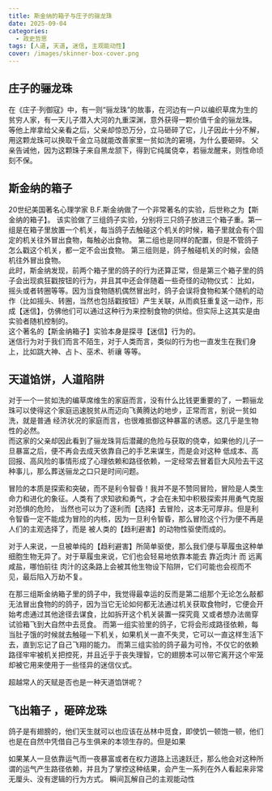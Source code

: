 ```yaml
---
title: 斯金纳的箱子与庄子的骊龙珠
date: 2025-09-04
categories:
  - 政史哲思
tags: [人道, 天道, 迷信, 主观能动性]
cover: /images/skinner-box-cover.png
---
```

## 庄子的骊龙珠  
在《庄子·列御寇》中，有一则“骊龙珠”的故事，在河边有一户以编织草席为生的贫穷人家，有一天儿子潜入大河的九重深渊，意外获得一颗价值千金的骊龙珠。
等他上岸拿给父亲看之后，父亲却惊恐万分，立马砸碎了它，儿子因此十分不解，用这颗龙珠可以换取千金立马就能改善家里一贫如洗的窘境，为什么要砸碎。
父亲告诫他，因为这颗珠子来自黑龙颔下，得到它纯属侥幸，若骊龙醒来，则性命顷刻不保。

## 斯金纳的箱子  
20世纪美国著名心理学家 B.F.斯金纳做了一个非常著名的实验，后世称之为【斯金纳的箱子】。
该实验做了三组鸽子实验，分别将三只鸽子放进三个箱子重。第一组是在箱子里放置一个机关，每当鸽子去触碰这个机关的时候，箱子里就会有个固定的机关往外冒出食物，每触必出食物。 
第二组也是同样的配置，但是不管鸽子怎么戳这个机关，都一定不会出食物。 
第三组则是，鸽子触碰机关的时候，会随机往外冒出食物。  
此时，斯金纳发现，前两个箱子里的鸽子的行为还算正常，但是第三个箱子里的鸽子会出现疯狂戳按钮的行为，并且其中还会伴随着一些奇怪的动物仪式：
比如，摇头或者转圈等等。因为当食物随机偶然冒出时，鸽子会误将食物和某个随机的动作（比如摇头、转圈，当然也包括戳按钮）产生关联，从而疯狂重复这一动作，形成【迷信】，仿佛他们可以通过这种行为来控制食物的供给。但实际上这其实是由实验者随机控制的。  
这个著名的【斯金纳箱子】实验本身是探寻【迷信】行为的。  
迷信行为对于我们而言不陌生，对于人类而言，类似的行为也一直发生在我们身上，比如跳大神、占卜、巫术、祈禳 等等。

   
## 天道馅饼，人道陷阱
对于一个一贫如洗的编草席维生的家庭而言，没有什么比钱更重要的了，一颗骊龙珠可以使得这个家庭迅速脱贫从而迈向飞黄腾达的地步，正常而言，别说一贫如洗，就是普通
经济状况的家庭而言，也很难抵御这种暴富的诱惑。这几乎是生物性的必然。  
而这家的父亲却因此看到了骊龙珠背后潜藏的危险与获取的侥幸，如果他的儿子一旦暴富之后，便不再会去成天依靠自己的手艺来谋生，而是会对这种
低成本、高回报、高风险的事情形成了心理依赖和路径依赖，一定经常去冒着巨大风险去干这种事儿，那么葬送骊龙之口只是时间问题。

冒险的本质是探索和突破，而不是利令智昏！我并不是不赞同冒险，冒险是人类生命力和进化的象征。人类有了求知欲和勇气，才会在未知中积极探索并用勇气克服对恐惧的危险，
当然也可以为了逐利而【选择】去冒险，这本无可厚非。但是利令智昏一定不能成为冒险的内核，因为一旦利令智昏，那么冒险这个行为便不再是人们的主观选择了，而是
被人类的【趋利避害】的动物性驱使而成的。

对于人来说，一旦被单纯的【趋利避害】所简单驱使，那么我们便与草履虫这种单细胞生物无异了。对于草履虫来说，它们也会轻易地依靠本能去 靠近肉汁 而 远离咸盐，哪怕前往
肉汁的这条路上会被其他生物设下陷阱，它们可能也会视而不见，最后陷入万劫不复。

在那三组斯金纳箱子里的鸽子中，我觉得最幸运的反而是第二组那个无论怎么敲都无法冒出食物的的鸽子，因为当它无论如何都无法通过机关获取食物时，它便会开始考虑通过其他途径去谋食，比如拆开这个机关装置一探究竟
又或者想办法凿穿试验箱飞到大自然中去觅食。 而第一组实验里的鸽子，它将会形成路径依赖，每当肚子饿的时候就去触碰一下机关，如果机关一直不失灵，它可以一直这样生活下去，直到忘记了自己飞翔的能力。
而第三组实验的鸽子最为可怜，不仅它的依赖路径牢牢被机关把控死，并且近乎于丧失理智，它的翅膀本可以带它离开这个牢笼却被它用来使用于一些怪异的迷信仪式。   



超越常人的天赋是否也是一种天道馅饼呢？

## 飞出箱子 ，砸碎龙珠  
鸽子是有翅膀的，他们天生就可以也应该在丛林中觅食，即使饥一顿饱一顿，他们也是在自然中凭借自己与生俱来的本领生存的。但是如果

如果某人一旦依靠运气而一夜暴富或者在权力道路上迅速跃迁，那么他会对这种所谓的运气产生路径依赖，并且为了掌控这种结果，会产生一系列在外人看起来非常无厘头、没有逻辑的行为方式。  瞬间瓦解自己的主观能动性
